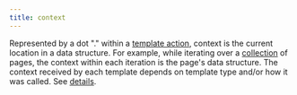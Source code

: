 ```yaml
---
title: context
---
```


Represented by a dot "." within a [template action](g), context is the current location in a data structure. For example, while iterating over a [collection](g) of pages, the context within each iteration is the page's data structure. The context received by each template depends on template type and/or how it was called. See&nbsp;[details](/templates/introduction/#context).

